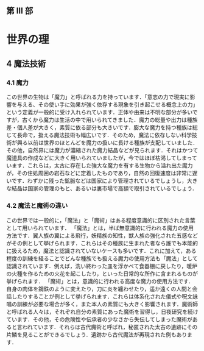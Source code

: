 ## 第 III 部
# 世界の理
## 4 魔法技術
### 4.1 魔力
この世界の生物は「魔力」と呼ばれる力を持っています．「意志の力で現実に影響を与える、その使い手に効果が強く依存する現象を引き起こせる概念上の力」という定義が一般的に受け入れられています．正体や由来は不明な部分が多いですが，古くから魔力は生活の中で用いられてきました．魔力の総量や出力は種族差・個人差が大きく，素質に依る部分も大きいです．膨大な魔力を持つ種族は総じて長命で，扱える魔法技術も幅広いです．そのため，魔法に依存しない科学技術が興る以前は世界のほとんどを魔力の扱いに長ける種族が支配していました．
その他，自然界には魔力が濃縮された魔力結晶などが見られます．それはかつて魔道具の作成などに大きく用いられていましたが，今ではほぼ枯渇してしまっています．これらは，太古に存在した強大な魔力を有する生物から溢れ出た魔力が，その住処周囲の岩石などに定着したものであり，自然の回復速度は非常に遅いです．わずかに残った鉱脈などは国家により管理されているでしょうし，大きな結晶は国家の管理のもと、あるいは裏市場で高額で取引されているでしょう．

### 4.2 魔法と魔術の違い
この世界では一般的に，「魔法」と「魔術」はある程度意識的に区別された言葉として用いられています．
「魔法」とは，半ば無意識的に行われる魔力の使用方法です．翼人族の翼による飛行，妖精族の知性，獣人族の強化された五感などがその例として挙げられます．これらはその種族に生まれた者なら誰でも本能的に扱えるため，魔法と認識されていないケースも多いです．これに加えて，ある程度の訓練を経ることでどんな種族でも扱える魔力の使用方法も「魔法」として認識されています．例えば，洗い終わった皿を浮かべて食器棚に戻したり，暖炉の火種を作るための火花を起こしたり，といった日常的な所作に含まれるものが挙げられます．
「魔術」とは，意識的に行われる高度な魔力の使用方法です．自身の肉体を鋼鉄のように変えたり，刀に炎を纏わせたり，遥か遠くの人間と会話したりすることが例として挙げられます．これらは体系化された儀式や呪文詠唱の訓練が必要な場合が多く，また本人の素質にも大きく影響されます．魔術師と呼ばれる人々は，それぞれ自分の素質にあった魔術を習得し，日夜研究を続けています．その他，その危険性や伝承者の少なさから失伝してしまった魔術があると言われています．それらは古代魔術と呼ばれ，秘匿された太古の遺跡にその片鱗を見ることができるでしょう．遺跡から古代魔法が再現された例もあります．
